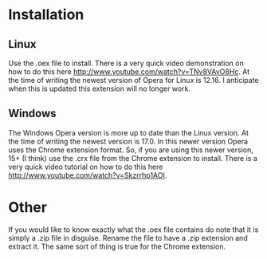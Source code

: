 # Installation
## Linux
Use the .oex file to install. There is a very quick video demonstration on how to do this here http://www.youtube.com/watch?v=TNv8VAvO8Hc. At the time of writing the newest version of Opera for Linux is 12.16. I anticipate when this is updated this extension will no longer work.

## Windows
The Windows Opera version is more up to date than the Linux version. At the time of writing the newest version is 17.0. In this newer version Opera uses the Chrome extension format. So, if you are using this newer version, 15+ (I think) use the .crx file from the Chrome extension to install. There is a very quick video tutorial on how to do this here http://www.youtube.com/watch?v=Skzrrhp1AOI.

# Other
If you would like to know exactly what the .oex file contains do note that it is simply a .zip file in disguise. Rename the file to have a .zip extension and extract it. The same sort of thing is true for the Chrome extension.
